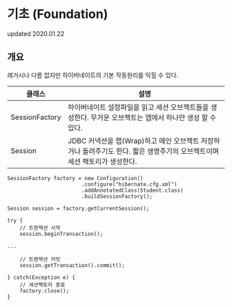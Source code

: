 # 기초    (Foundation)
updated 2020.01.22

## 개요
레거시나 다름 없지만 하이버네이트의 기본 작동원리를 익힐 수 있다.

|클래스|설명|
|----|----|
|SessionFactory|하이버네이트 설정파일을 읽고 세션 오브젝트들을 생성한다. 무거운 오브젝트는 앱에서 하나만 생성 할 수 있다.|
|Session|JDBC 커넥션을 랩(Wrap)하고 메인 오브젝트 저장하거나 돌려주기도 한다. 짧은 생명주기의 오브젝트이며 세션 팩토리가 생성한다.|


```
SessionFactory factory = new Configuration()
                        .configure("hibernate.cfg.xml")
                        .addAnnotatedClass(Student.class)
                        .buildSessionFactory();

Session session = factory.getCurrentSession();

try {
    // 트랜잭션 시작
    session.beginTransaction();
        
...

    // 트랜잭션 커밋
    session.getTransaction().commit();

} catch(Exception e) {
    // 세션팩토리 종료
    factory.close();
}               
```